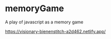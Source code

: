 # memoryGame
A play of javascript as a memory game

https://visionary-bienenstitch-a2d462.netlify.app/
